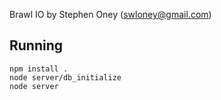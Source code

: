 Brawl IO by Stephen Oney (swloney@gmail.com)

## Running
	npm install .
	node server/db_initialize
	node server
